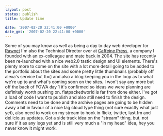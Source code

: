 ```yaml
---
layout: post
status: publish
title: Update time

date: '2007-02-20 22:41:00 +0000'
date_gmt: '2007-02-20 22:41:00 +0000'
---
```

Some of you may know as well as being a day to day web developer for <a href="http://www.rawnet.com">Rawnet</a> I'm also the Technical Director over at <a href="http://www.caffeinepress.co.uk">Caffeine Press</a>, a company I founded with an ex-colleague and mate back in 2004.
The site has recently been re-launched with a nice web2.0 tastic design and UI elements. There's plenty more to come on the site with a lot more detail going to be added to the portfolio about the sites and some pretty little thumbnails (probably off alexa's service but tbc) and also a blog keeping you in the loop as to what we're up to and what's coming soon on the sites. I won't say any more but off the back of FOWA day 1 it's confirmed so ideas we were planning are definitely worth pushing on.
flatpackedworld is far from done either. I've got a load of code I want to publish and also still need to finish the design. Comments need to be done and the archive pages are going to be hidden away a bit in favour of a nice tag cloud type thing (not sure exactly what just yet), also need to work on my stream to hook in flickr, twitter, last.fm and del.icio.us updates.
Got a side track idea on the "stream" thing, but, not sure if it as any legs yet and is still very much a "in my head" idea, hey you never know it might work.
